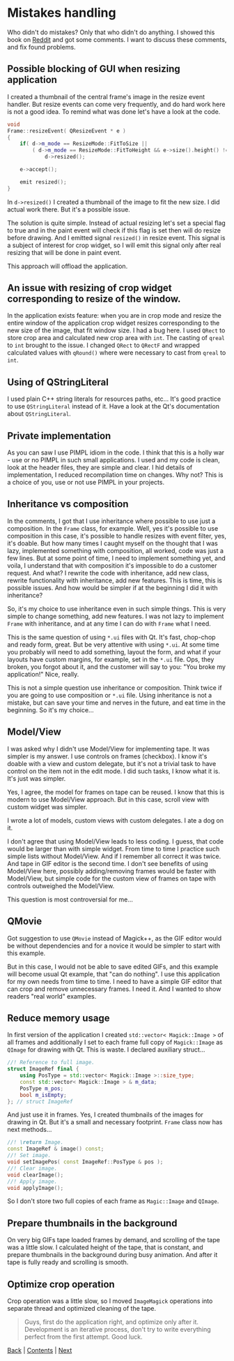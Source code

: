 # Mistakes handling

Who didn't do mistakes? Only that who didn't do anything. I showed this book on
[Reddit](https://www.reddit.com/) and got some comments. I want to discuss these
comments, and fix found problems.

## Possible blocking of GUI when resizing application

I created a thumbnail of the central frame's image in the resize event handler. But resize events
can come very frequently, and do hard work here is not a good idea. To remind what was
done let's have a look at the code.

```cpp
void
Frame::resizeEvent( QResizeEvent * e )
{
	if( d->m_mode == ResizeMode::FitToSize ||
		( d->m_mode == ResizeMode::FitToHeight && e->size().height() != d->m_thumbnail.height() ) )
			d->resized();

	e->accept();

	emit resized();
}
```

In `d->resized()` I created a thumbnail of the image to fit the new size. I did actual work there.
But it's a possible issue.

The solution is quite simple. Instead of actual resizing let's set a special flag to true and in
the paint event will check if this flag is set then will do resize before drawing. And I emitted
signal `resized()` in resize event. This signal is a subject of interest for crop widget,
so I will emit this signal only after real resizing that will be done in paint event.

This approach will offload the application.

## An issue with resizing of crop widget corresponding to resize of the window.

In the application exists feature: when you are in crop mode and resize the entire window
of the application crop widget resizes corresponding to the new size of the image, that fit window
size. I had a bug here. I used `QRect` to store crop area and calculated new crop area with
`int`. The casting of `qreal` to `int` brought to the issue. I changed `QRect` to `QRectF` and
wrapped calculated values with `qRound()` where were necessary to cast from `qreal` to
`int`.

## Using of QStringLiteral

I used plain C++ string literals for resources paths, etc... It's good practice to
use `QStringLiteral` instead of it. Have a look at the Qt's documentation about
`QStringLiteral`.

## Private implementation

As you can saw I use PIMPL idiom in the code. I think that this is a holly war - use or no PIMPL in
such small applications. I used and my code is clean, look at the header files, they are simple and
clear. I hid details of implementation, I reduced recompilation time on changes. Why not?
This is a choice of you, use or not use PIMPL in your projects.

## Inheritance vs composition

In the comments, I got that I use inheritance where possible to use just a composition.
In the `Frame` class, for example. Well, yes it's possible to use composition in this
case, it's possible to handle resizes with event filter, yes, it's doable. But how
many times I caught myself on the thought that I was lazy, implemented something with
composition, all worked, code was just a few lines. But at some point of time, I need
to implement something yet, and voila, I understand that with composition it's
impossible to do a customer request. And what? I rewrite the code with inheritance,
add new class, rewrite functionality with inheritance, add new features. This is time,
this is possible issues. And how would be simpler if at the beginning I did it
with inheritance?

So, it's my choice to use inheritance even in such simple things. This is very simple
to change something, add new features. I was not lazy to implement `Frame` with
inheritance, and at any time I can do with `Frame` what I need.

This is the same question of using `*.ui` files with Qt. It's fast, chop-chop and ready
form, great. But be very attentive with using `*.ui`. At some time you probably
will need to add something, layout the form, and what if your layouts have
custom margins, for example, set in the `*.ui` file. Ops, they broken, you forgot about
it, and the customer will say to you: "You broke my application!" Nice, really.

This is not a simple question use inheritance or composition. Think twice if you are
going to use composition or `*.ui` file. Using inheritance is not a mistake, but can
save your time and nerves in the future, and eat time in the beginning. So it's my choice...

## Model/View

I was asked why I didn't use Model/View for implementing tape. It was simpler is my
answer. I use controls on frames (checkbox). I know it's doable with a view and custom
delegate, but it's not a trivial task to have control on the item not in the
edit mode. I did such tasks, I know what it is. It's just was simpler.

Yes, I agree, the model for frames on tape can be reused. I know that this is
modern to use Model/View approach. But in this case, scroll view with custom
widget was simpler.

I wrote a lot of models, custom views with custom delegates. I ate a dog on it.

I don't agree that using Model/View leads to less coding. I guess, that
code would be larger than with simple widget. From time to time I practice such
simple lists without Model/View. And if I remember all correct it was twice. And
tape in GIF editor is the second time. I don't see benefits of using Model/View
here, possibly adding/removing frames would be faster with Model/View, but
simple code for the custom view of frames on tape with controls outweighed the
Model/View.

This question is most controversial for me...

## QMovie

Got suggestion to use `QMovie` instead of Magick++, as the GIF editor would be
without dependencies and for a novice it would be simpler to start with this example.

But in this case, I would not be able to save edited GIFs, and this example will
become usual Qt example, that "can do nothing". I use this application for my own
needs from time to time. I need to have a simple GIF editor that can crop and remove
unnecessary frames. I need it. And I wanted to show readers "real world" examples.

## Reduce memory usage

In first version of the application I created `std::vector< Magick::Image >` of
all frames and additionally I set to each frame full copy of `Magick::Image` as
`QImage` for drawing with Qt. This is waste. I declared auxiliary struct...

```cpp
//! Reference to full image.
struct ImageRef final {
	using PosType = std::vector< Magick::Image >::size_type;
	const std::vector< Magick::Image > & m_data;
	PosType m_pos;
	bool m_isEmpty;
}; // struct ImageRef
```

And just use it in frames. Yes, I created thumbnails of the images for drawing in Qt.
But it's a small and necessary footprint. `Frame` class now has next methods...

```cpp
//! \return Image.
const ImageRef & image() const;
//! Set image.
void setImagePos( const ImageRef::PosType & pos );
//! Clear image.
void clearImage();
//! Apply image.
void applyImage();
```

So I don't store two full copies of each frame as `Magic::Image` and `QImage`.

## Prepare thumbnails in the background

On very big GIFs tape loaded frames by demand, and scrolling of the tape
was a little slow. I calculated height of the tape, that is constant,
and prepare thumbnails in the background during busy animation. And after
it tape is fully ready and scrolling is smooth.

## Optimize crop operation

Crop operation was a little slow, so I moved `ImageMagick` operations
into separate thread and optimized cleaning of the tape.

> Guys, first do the application right, and optimize only after it.
> Development is an iterative process, don't try to write everything
> perfect from the first attempt. Good luck.

[Back](../chapter03/02.md) | [Contents](../README.md) | [Next](../chapter05/01.md)
